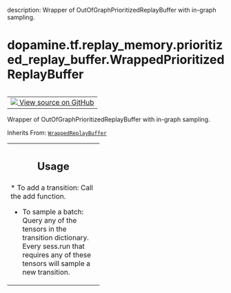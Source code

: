 description: Wrapper of OutOfGraphPrioritizedReplayBuffer with in-graph sampling.

<div itemscope itemtype="http://developers.google.com/ReferenceObject">
<meta itemprop="name" content="dopamine.tf.replay_memory.prioritized_replay_buffer.WrappedPrioritizedReplayBuffer" />
<meta itemprop="path" content="Stable" />
</div>

# dopamine.tf.replay_memory.prioritized_replay_buffer.WrappedPrioritizedReplayBuffer

<!-- Insert buttons and diff -->

<table class="tfo-notebook-buttons tfo-api nocontent" align="left">
<td>
  <a target="_blank" href="https://github.com/google/dopamine/tree/master/dopamine/tf/replay_memory/prioritized_replay_buffer.py#L268-L399">
    <img src="https://www.tensorflow.org/images/GitHub-Mark-32px.png" />
    View source on GitHub
  </a>
</td>
</table>



Wrapper of OutOfGraphPrioritizedReplayBuffer with in-graph sampling.

Inherits From: [`WrappedReplayBuffer`](../../../../dopamine/tf/replay_memory/circular_replay_buffer/WrappedReplayBuffer.md)

<!-- Placeholder for "Used in" -->


<!-- Tabular view -->
 <table class="responsive fixed orange">
<colgroup><col width="214px"><col></colgroup>
<tr><th colspan="2"><h2 class="add-link">Usage</h2></th></tr>
<tr class="alt">
<td colspan="2">
* To add a transition:  Call the add function.

* To sample a batch:  Query any of the tensors in the transition dictionary.
                      Every sess.run that requires any of these tensors will
                      sample a new transition.
</td>
</tr>

</table>



